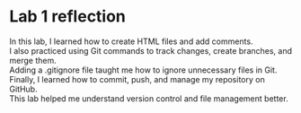 # Lab 1 reflection

In this lab, I learned how to create HTML files and add comments.  
I also practiced using Git commands to track changes, create branches, and merge them.  
Adding a .gitignore file taught me how to ignore unnecessary files in Git.  
Finally, I learned how to commit, push, and manage my repository on GitHub.  
This lab helped me understand version control and file management better.
